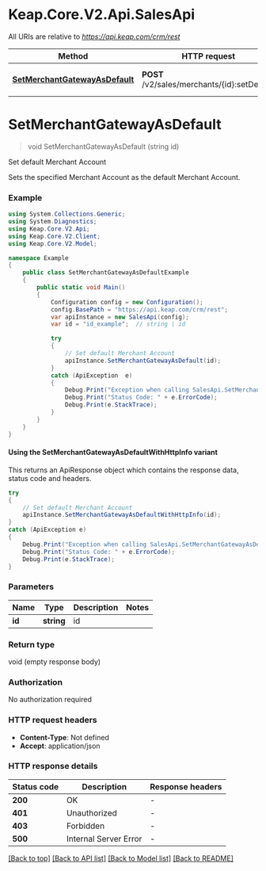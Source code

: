# Keap.Core.V2.Api.SalesApi

All URIs are relative to *https://api.keap.com/crm/rest*

| Method | HTTP request | Description |
|--------|--------------|-------------|
| [**SetMerchantGatewayAsDefault**](SalesApi.md#setmerchantgatewayasdefault) | **POST** /v2/sales/merchants/{id}:setDefault | Set default Merchant Account |

<a id="setmerchantgatewayasdefault"></a>
# **SetMerchantGatewayAsDefault**
> void SetMerchantGatewayAsDefault (string id)

Set default Merchant Account

Sets the specified Merchant Account as the default Merchant Account.

### Example
```csharp
using System.Collections.Generic;
using System.Diagnostics;
using Keap.Core.V2.Api;
using Keap.Core.V2.Client;
using Keap.Core.V2.Model;

namespace Example
{
    public class SetMerchantGatewayAsDefaultExample
    {
        public static void Main()
        {
            Configuration config = new Configuration();
            config.BasePath = "https://api.keap.com/crm/rest";
            var apiInstance = new SalesApi(config);
            var id = "id_example";  // string | id

            try
            {
                // Set default Merchant Account
                apiInstance.SetMerchantGatewayAsDefault(id);
            }
            catch (ApiException  e)
            {
                Debug.Print("Exception when calling SalesApi.SetMerchantGatewayAsDefault: " + e.Message);
                Debug.Print("Status Code: " + e.ErrorCode);
                Debug.Print(e.StackTrace);
            }
        }
    }
}
```

#### Using the SetMerchantGatewayAsDefaultWithHttpInfo variant
This returns an ApiResponse object which contains the response data, status code and headers.

```csharp
try
{
    // Set default Merchant Account
    apiInstance.SetMerchantGatewayAsDefaultWithHttpInfo(id);
}
catch (ApiException e)
{
    Debug.Print("Exception when calling SalesApi.SetMerchantGatewayAsDefaultWithHttpInfo: " + e.Message);
    Debug.Print("Status Code: " + e.ErrorCode);
    Debug.Print(e.StackTrace);
}
```

### Parameters

| Name | Type | Description | Notes |
|------|------|-------------|-------|
| **id** | **string** | id |  |

### Return type

void (empty response body)

### Authorization

No authorization required

### HTTP request headers

 - **Content-Type**: Not defined
 - **Accept**: application/json


### HTTP response details
| Status code | Description | Response headers |
|-------------|-------------|------------------|
| **200** | OK |  -  |
| **401** | Unauthorized |  -  |
| **403** | Forbidden |  -  |
| **500** | Internal Server Error |  -  |

[[Back to top]](#) [[Back to API list]](../README.md#documentation-for-api-endpoints) [[Back to Model list]](../README.md#documentation-for-models) [[Back to README]](../README.md)

